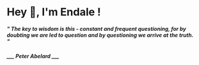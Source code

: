 <h1 title="head"> Hey 👋, I'm Endale !</h1>

**<h5><i>" The key to wisdom is this - constant and frequent questioning, for by doubting we are led to question and by questioning we arrive at the truth. "</i></h5>**

*<b>___ Peter Abelard ___</b>*

